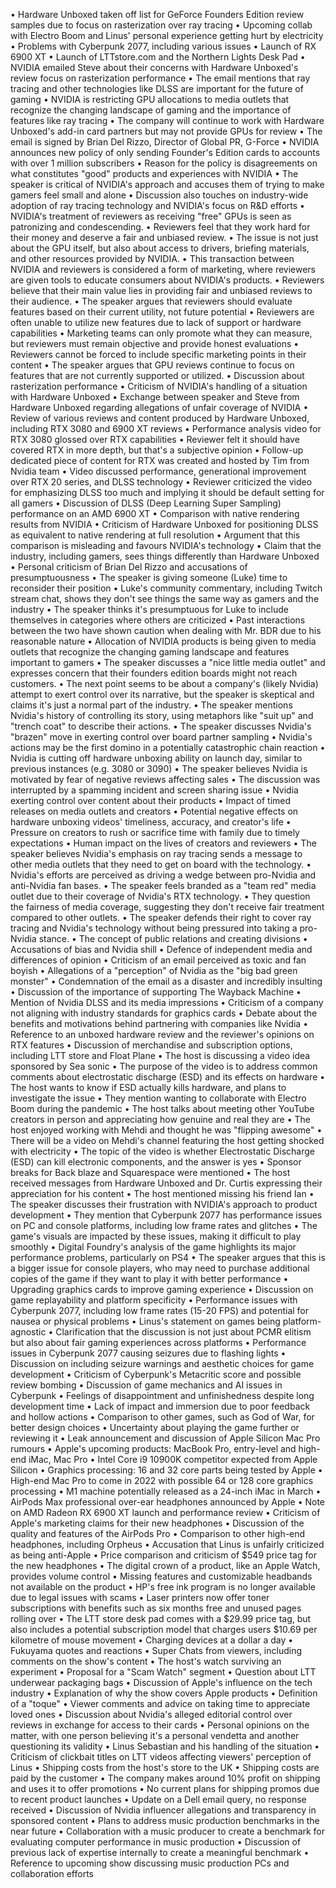 • Hardware Unboxed taken off list for GeForce Founders Edition review samples due to focus on rasterization over ray tracing
• Upcoming collab with Electro Boom and Linus' personal experience getting hurt by electricity
• Problems with Cyberpunk 2077, including various issues
• Launch of RX 6900 XT
• Launch of LTTstore.com and the Northern Lights Desk Pad
• NVIDIA emailed Steve about their concerns with Hardware Unboxed's review focus on rasterization performance
• The email mentions that ray tracing and other technologies like DLSS are important for the future of gaming
• NVIDIA is restricting GPU allocations to media outlets that recognize the changing landscape of gaming and the importance of features like ray tracing
• The company will continue to work with Hardware Unboxed's add-in card partners but may not provide GPUs for review
• The email is signed by Brian Del Rizzo, Director of Global PR, G-Force
• NVIDIA announces new policy of only sending Founder's Edition cards to accounts with over 1 million subscribers
• Reason for the policy is disagreements on what constitutes "good" products and experiences with NVIDIA
• The speaker is critical of NVIDIA's approach and accuses them of trying to make gamers feel small and alone
• Discussion also touches on industry-wide adoption of ray tracing technology and NVIDIA's focus on R&D efforts
• NVIDIA's treatment of reviewers as receiving "free" GPUs is seen as patronizing and condescending.
• Reviewers feel that they work hard for their money and deserve a fair and unbiased review.
• The issue is not just about the GPU itself, but also about access to drivers, briefing materials, and other resources provided by NVIDIA.
• This transaction between NVIDIA and reviewers is considered a form of marketing, where reviewers are given tools to educate consumers about NVIDIA's products.
• Reviewers believe that their main value lies in providing fair and unbiased reviews to their audience.
• The speaker argues that reviewers should evaluate features based on their current utility, not future potential
• Reviewers are often unable to utilize new features due to lack of support or hardware capabilities
• Marketing teams can only promote what they can measure, but reviewers must remain objective and provide honest evaluations
• Reviewers cannot be forced to include specific marketing points in their content
• The speaker argues that GPU reviews continue to focus on features that are not currently supported or utilized.
• Discussion about rasterization performance
• Criticism of NVIDIA's handling of a situation with Hardware Unboxed
• Exchange between speaker and Steve from Hardware Unboxed regarding allegations of unfair coverage of NVIDIA
• Review of various reviews and content produced by Hardware Unboxed, including RTX 3080 and 6900 XT reviews
• Performance analysis video for RTX 3080 glossed over RTX capabilities
• Reviewer felt it should have covered RTX in more depth, but that's a subjective opinion
• Follow-up dedicated piece of content for RTX was created and hosted by Tim from Nvidia team
• Video discussed performance, generational improvement over RTX 20 series, and DLSS technology
• Reviewer criticized the video for emphasizing DLSS too much and implying it should be default setting for all gamers
• Discussion of DLSS (Deep Learning Super Sampling) performance on an AMD 6900 XT
• Comparison with native rendering results from NVIDIA
• Criticism of Hardware Unboxed for positioning DLSS as equivalent to native rendering at full resolution
• Argument that this comparison is misleading and favours NVIDIA's technology
• Claim that the industry, including gamers, sees things differently than Hardware Unboxed
• Personal criticism of Brian Del Rizzo and accusations of presumptuousness
• The speaker is giving someone (Luke) time to reconsider their position
• Luke's community commentary, including Twitch stream chat, shows they don't see things the same way as gamers and the industry
• The speaker thinks it's presumptuous for Luke to include themselves in categories where others are criticized
• Past interactions between the two have shown caution when dealing with Mr. BDR due to his reasonable nature
• Allocation of NVIDIA products is being given to media outlets that recognize the changing gaming landscape and features important to gamers
• The speaker discusses a "nice little media outlet" and expresses concern that their founders edition boards might not reach customers.
• The next point seems to be about a company's (likely Nvidia) attempt to exert control over its narrative, but the speaker is skeptical and claims it's just a normal part of the industry.
• The speaker mentions Nvidia's history of controlling its story, using metaphors like "suit up" and "trench coat" to describe their actions.
• The speaker discusses Nvidia's "brazen" move in exerting control over board partner sampling
• Nvidia's actions may be the first domino in a potentially catastrophic chain reaction
• Nvidia is cutting off hardware unboxing ability on launch day, similar to previous instances (e.g. 3080 or 3090)
• The speaker believes Nvidia is motivated by fear of negative reviews affecting sales
• The discussion was interrupted by a spamming incident and screen sharing issue
• Nvidia exerting control over content about their products
• Impact of timed releases on media outlets and creators
• Potential negative effects on hardware unboxing videos' timeliness, accuracy, and creator's life
• Pressure on creators to rush or sacrifice time with family due to timely expectations
• Human impact on the lives of creators and reviewers
• The speaker believes Nvidia's emphasis on ray tracing sends a message to other media outlets that they need to get on board with the technology.
• Nvidia's efforts are perceived as driving a wedge between pro-Nvidia and anti-Nvidia fan bases.
• The speaker feels branded as a "team red" media outlet due to their coverage of Nvidia's RTX technology.
• They question the fairness of media coverage, suggesting they don't receive fair treatment compared to other outlets.
• The speaker defends their right to cover ray tracing and Nvidia's technology without being pressured into taking a pro-Nvidia stance.
• The concept of public relations and creating divisions
• Accusations of bias and Nvidia shill
• Defence of independent media and differences of opinion
• Criticism of an email perceived as toxic and fan boyish
• Allegations of a "perception" of Nvidia as the "big bad green monster"
• Condemnation of the email as a disaster and incredibly insulting
• Discussion of the importance of supporting The Wayback Machine
• Mention of Nvidia DLSS and its media impressions
• Criticism of a company not aligning with industry standards for graphics cards
• Debate about the benefits and motivations behind partnering with companies like Nvidia
• Reference to an unboxed hardware review and the reviewer's opinions on RTX features
• Discussion of merchandise and subscription options, including LTT store and Float Plane
• The host is discussing a video idea sponsored by Sea sonic
• The purpose of the video is to address common comments about electrostatic discharge (ESD) and its effects on hardware
• The host wants to know if ESD actually kills hardware, and plans to investigate the issue
• They mention wanting to collaborate with Electro Boom during the pandemic
• The host talks about meeting other YouTube creators in person and appreciating how genuine and real they are
• The host enjoyed working with Mehdi and thought he was "flipping awesome"
• There will be a video on Mehdi's channel featuring the host getting shocked with electricity
• The topic of the video is whether Electrostatic Discharge (ESD) can kill electronic components, and the answer is yes
• Sponsor breaks for Back blaze and Squarespace were mentioned
• The host received messages from Hardware Unboxed and Dr. Curtis expressing their appreciation for his content
• The host mentioned missing his friend Ian
• The speaker discusses their frustration with NVIDIA's approach to product development
• They mention that Cyberpunk 2077 has performance issues on PC and console platforms, including low frame rates and glitches
• The game's visuals are impacted by these issues, making it difficult to play smoothly
• Digital Foundry's analysis of the game highlights its major performance problems, particularly on PS4
• The speaker argues that this is a bigger issue for console players, who may need to purchase additional copies of the game if they want to play it with better performance
• Upgrading graphics cards to improve gaming experience
• Discussion on game replayability and platform specificity
• Performance issues with Cyberpunk 2077, including low frame rates (15-20 FPS) and potential for nausea or physical problems
• Linus's statement on games being platform-agnostic
• Clarification that the discussion is not just about PCMR elitism but also about fair gaming experiences across platforms
• Performance issues in Cyberpunk 2077 causing seizures due to flashing lights
• Discussion on including seizure warnings and aesthetic choices for game development
• Criticism of Cyberpunk's Metacritic score and possible review bombing
• Discussion of game mechanics and AI issues in Cyberpunk
• Feelings of disappointment and unfinishedness despite long development time
• Lack of impact and immersion due to poor feedback and hollow actions
• Comparison to other games, such as God of War, for better design choices
• Uncertainty about playing the game further or reviewing it
• Leak announcement and discussion of Apple Silicon Mac Pro rumours
• Apple's upcoming products: MacBook Pro, entry-level and high-end iMac, Mac Pro
• Intel Core i9 10900K competitor expected from Apple Silicon
• Graphics processing: 16 and 32 core parts being tested by Apple
• High-end Mac Pro to come in 2022 with possible 64 or 128 core graphics processing
• M1 machine potentially released as a 24-inch iMac in March
• AirPods Max professional over-ear headphones announced by Apple
• Note on AMD Radeon RX 6900 XT launch and performance review
• Criticism of Apple's marketing claims for their new headphones
• Discussion of the quality and features of the AirPods Pro
• Comparison to other high-end headphones, including Orpheus
• Accusation that Linus is unfairly criticized as being anti-Apple
• Price comparison and criticism of $549 price tag for the new headphones
• The digital crown of a product, like an Apple Watch, provides volume control
• Missing features and customizable headbands not available on the product
• HP's free ink program is no longer available due to legal issues with scams
• Laser printers now offer toner subscriptions with benefits such as six months free and unused pages rolling over
• The LTT store desk pad comes with a $29.99 price tag, but also includes a potential subscription model that charges users $10.69 per kilometre of mouse movement
• Charging devices at a dollar a day
• Fukuyama quotes and reactions
• Super Chats from viewers, including comments on the show's content
• The host's watch surviving an experiment
• Proposal for a "Scam Watch" segment
• Question about LTT underwear packaging bags
• Discussion of Apple's influence on the tech industry
• Explanation of why the show covers Apple products
• Definition of a "toque"
• Viewer comments and advice on taking time to appreciate loved ones
• Discussion about Nvidia's alleged editorial control over reviews in exchange for access to their cards
• Personal opinions on the matter, with one person believing it's a personal vendetta and another questioning its validity
• Linus Sebastian and his handling of the situation
• Criticism of clickbait titles on LTT videos affecting viewers' perception of Linus
• Shipping costs from the host's store to the UK
• Shipping costs are paid by the customer
• The company makes around 10% profit on shipping and uses it to offer promotions
• No current plans for shipping promos due to recent product launches
• Update on a Dell email query, no response received
• Discussion of Nvidia influencer allegations and transparency in sponsored content
• Plans to address music production benchmarks in the near future
• Collaboration with a music producer to create a benchmark for evaluating computer performance in music production
• Discussion of previous lack of expertise internally to create a meaningful benchmark
• Reference to upcoming show discussing music production PCs and collaboration efforts